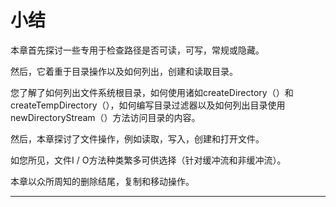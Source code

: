 # 小结

本章首先探讨一些专用于检查路径是否可读，可写，常规或隐藏。 

然后，它着重于目录操作以及如何列出，创建和读取目录。

您了解了如何列出文件系统根目录，如何使用诸如createDirectory（）和createTempDirectory（），如何编写目录过滤器以及如何列出目录使用newDirectoryStream（）方法访问目录的内容。 

然后，本章探讨了文件操作，例如读取，写入，创建和打开文件。 

如您所见，文件I / O方法种类繁多可供选择（针对缓冲流和非缓冲流）。 

本章以众所周知的删除结尾，复制和移动操作。

----

